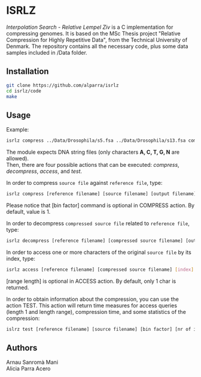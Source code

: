 # ISRLZ

_Interpolation Search - Relative Lempel Ziv_ is a C implementation for compressing genomes. It is based on the MSc Thesis project "Relative Compression for Highly Repetitive Data", from the Technical University of Denmark. The repository contains all the necessary code, plus some data samples included in /Data folder.   

## Installation


```bash
git clone https://github.com/alparra/isrlz
cd isrlz/code
make
```

## Usage

Example:  
```bash
isrlz compress ../Data/Drosophila/s5.fsa ../Data/Drosophila/s13.fsa comp_s13_ref_s5.csb 4 
```


The module expects DNA string files (only characters **A, C, T, G, N** are allowed).  
Then, there are four possible actions that can be executed: _compress_, _decompress_, _access_, and _test_. 

In order to compress ```source file``` against ```reference file```, type: 
```bash
isrlz compress [reference filename] [source filename] [output filename] (optional)[bin factor] 
```
Please notice that [bin factor] command is optional in COMPRESS action. By default, value is 1.  

In order to decompress ```compressed source file``` related to ```reference file```, type: 
```bash
isrlz decompress [reference filename] [compressed source filename] [output filename] 
```
In order to access one or more characters of the original ```source file``` by its index, type: 
```bash
isrlz access [reference filename] [compressed source filename] [index] (optional)[range length] 
```
[range length] is optional in ACCESS action. By default, only 1 char is returned.  

 
In order to obtain information about the compression, you can use the action TEST. This action will return time measures for access queries (length 1 and length range), compression time, and some statistics of the compression: 
```bash
islrz test [reference filename] [source filename] [bin factor] [nr of index trials] [nr of range trials] [range length]
```
  




## Authors
Arnau Sanromà Mani  
Alicia Parra Acero
